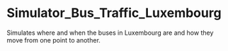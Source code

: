 # Simulator_Bus_Traffic_Luxembourg
Simulates where and when the buses in Luxembourg are and how they move from one point to another.
